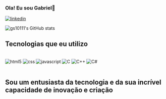 
### Ola! Eu sou Gabriel🙂 
[![linkedin](https://img.shields.io/badge/LinkedIn-0077B5?style=for-the-badge&logo=linkedin&logoColor=white
)](https://www.linkedin.com/in/gabriel-silveira-090baa1a3/)


![gs10111's GitHub stats](https://github-readme-stats.vercel.app/api?username=gs10111&show_icons=true&theme=transparent)


## Tecnologias que eu utilizo

<div style= "display: inline_block"><br>
<img  align="center"alt=" html5 "src=https://img.shields.io/badge/HTML5-E34F26?style=for-the-badge&logo=html5&logoColor=white/>
<img  align="center"alt="css"src=https://img.shields.io/badge/CSS3-1572B6?style=for-the-badge&logo=css3&logoColor=white
/>
<img  align="center"alt="javascript"src=https://img.shields.io/badge/JavaScript-F7DF1E?style=for-the-badge&logo=javascript&logoColor=black
/>
<img  align="center"alt="C"src="https://img.shields.io/badge/C-00599C?style=for-the-badge&logo=c&logoColor=white"/>
<img  align="center"alt="C++"src="https://img.shields.io/badge/C%2B%2B-00599C?style=for-the-badge&logo=c%2B%2B&logoColor=white"/>
<img  align="center"alt="C#"src="https://img.shields.io/badge/C%23-239120?style=for-the-badge&logo=c-sharp&logoColor=white"/>
</div><br>

## Sou um entusiasta da tecnologia e da sua incrível capacidade de inovação e criação
